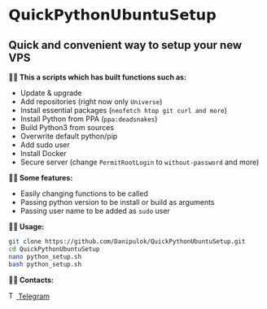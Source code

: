 # 𝗤𝘂𝗶𝗰𝗸𝗣𝘆𝘁𝗵𝗼𝗻𝗨𝗯𝘂𝗻𝘁𝘂𝗦𝗲𝘁𝘂𝗽
## Quick and convenient way to setup your new VPS


**🌌🍕 This a scripts which has built functions such as:**
- Update & upgrade
- Add repositories (right now only `Universe`)
- Install essential packages (`neofetch htop git curl and more`)
- Install Python from PPA (`ppa:deadsnakes`)
- Build Python3 from sources
- Overwrite default python/pip
- Add sudo user
- Install Docker
- Secure server (change `PermitRootLogin` to `without-password` and more)

**🦄🍀 Some features:**
- Easily changing functions to be called
- Passing python version to be install or build as arguments
- Passing user name to be added as `sudo` user

**🏹🐍 Usage:**
```sh
git clone https://github.com/Danipulok/QuickPythonUbuntuSetup.git
cd QuickPythonUbuntuSetup
nano python_setup.sh
bash python_setup.sh
```

**💬👋 Contacts:**

<a href='https://t.me//danipulok'>
    <img src='https://svgshare.com/i/X5a.svg' height='15px' title='Telegram logo'/>
    Telegram
</a>
